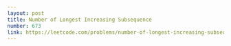 ```yaml
---
layout: post
title: Number of Longest Increasing Subsequence
number: 673
link: https://leetcode.com/problems/number-of-longest-increasing-subsequence
---
```

